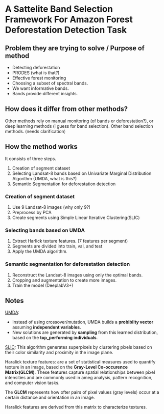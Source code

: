 # A Sattelite Band Selection Framework For Amazon Forest Deforestation Detection Task

## Problem they are trying to solve / Purpose of method

- Detecting deforestation
- PRODES (what is that?)
- Effective forest monitoring
- Choosing a subset of spectral bands. 
- We want informative bands. 
- Bands provide different insights.


## How does it differ from other methods?

Other methods rely on manual monitoring (of bands or deforestation?), or deep learning methods (i guess for band selection).
Other band selection methods. (needs clarification)

## How the method works

It consists of three steps.
1. Creation of segment dataset
2. Selecting Landsat-8 bands based on Univariate Marginal Distribution Algorithm (UMDA, what is this?)
3. Semantic Segmentation for deforestation detection


### Creation of segment dataset

1. Use 9 Landsat-8 images (why only 9?)
2. Preprocess by PCA
3. Create segments using Simple Linear Iterative Clustering(SLIC)

### Selecting bands based on UMDA

1. Extract Harlick texture features. (7 features per segment)
2. Segments are divided into train, val, and test
3. Apply the UMDA algorithm.

### Semantic segmentation for deforestation detection

1. Reconstruct the Landsat-8 images using only the optimal bands.
2. Cropping and augmentation to create more images.
3. Train the model (DeeplabV3+)


## Notes

[UMDA](https://algorithmafternoon.com/probabilistic/univariate_marginal_distribution_algorithm/): 

- Instead of using crossover/mutation, UMDA builds a __probibilty vector__ assuming __independent variables__.
- New solutions are generated by __sampling__ from this learned distribution, based on the __top_performing individuals__.

[SLIC](https://darshita1405.medium.com/superpixels-and-slic-6b2d8a6e4f08): 
This algorithm generates superpixels by clustering pixels
based on their color similarity and proximity in the image plane.

Haralick texture features:
are a set of statistical measures used to quantify texture in an 
image, based on the __Gray-Level Co-occurence Matrix(GLCM)__.
These features capture spatial relationships between pixel 
intensities and are commonly used in ameg analysis, pattern 
recognition, and computer vision tasks.

The __GLCM__ represents how ofter pairs of pixel values
(gray levels) occur at a certain distance and orientation in an 
image.

Haralick features are derived from this matrix to characterize
textures.
